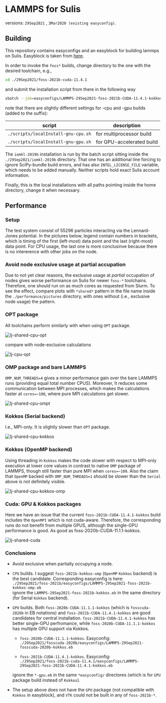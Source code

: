 # LAMMPS for Sulis
versions: `29Sep2021` , `3Mar2020 (existing easyconfig)`.

## Building
This repository contains easyconfigs and an easyblock for building lammps on Sulis. Easyblock is taken from <a href=https://github.com/easybuilders/easybuild-easyblocks/pull/2213>here</a>.

In order to invoke the `foss*` builds, change directory to the one with the desired toolchain, e.g.,
```bash
cd ./29Sep2021/foss-2021b-cuda-11.4.1
```
and submit the installation script from there in the following way
```bash
sbatch --job=easyconfigs/LAMMPS-29Sep2021-foss-2021b-CUDA-11.4.1-kokkos.eb ../../scripts/localInstall-gnu-gpu.sh LAMMPS-29Sep2021-foss-2021b-CUDA-11.4.1-kokkos.eb
```
note that there are slightly different settings for -cpu and -gpu builds (added to the suffix):

| script                              | description               |
|-------------------------------------|---------------------------|
| `./scripts/localInstall-gnu-cpu.sh` | for multiprocessor build  |  
| `./scripts/localInstall-gnu-gpu.sh` | for GPU-accelerated build |

The `iomkl-2019b` installation is run by the batch script sitting inside the `./29Sep2021/iomkl-2019b` directory. That one has an additional line forcing to ignore SciPy-bundle build errors, and has also `INTEL_LICENSE_FILE` variable, which needs to be added manually. Neither scripts hold exact Sulis account information.

Finally, this is the local installations with all paths pointing inside the home directory, change it when necessary.


## Performance

### Setup
The test system consist of 55296 particles interacting via the Lennard-Jones potential. In the pictures below, legend contain numbers in brackets, which is timing of the first (left-most) data point and the last (right-most) data point. For CPU usage, the last one is more conclusinve because there is no intererence with other jobs on the node.

### Avoid node exclusive usage at partial accupation
Due to not yet clear reasons, the exclusive usage at *partial* occupation of nodes gives worse performance on Sulis for newer `foss-*` toolchains. Therefore, one should run on as much cores as requested from Slurm. To see the effect, compare plots with  `*shared*` pattern in the file name inside the `./performance/pictures` directory, with ones without (i.e., exclusive node usage) the pattern.

### OPT package
All toolchains perform similarly with when using `OPT` package.

![lj-shared-cpu-opt](./performance/pictures/lj-shared_cpu-opt.png)

compare with node-exclusive calculations

![lj-cpu-opt](./performance/pictures/lj_cpu-opt.png)

### OMP package and bare LAMMPS
`OMP_NUM_THREADS=4` gives a minor performance gain over the bare LAMMPS runs (providing equal total number CPUS). Moreover, It reduces some communication between MPI processes, which makes the calculations faster at `cores=~100`, where pure MPI calculations get slower.

![lj-shared-cpu-ompt](./performance/pictures/lj-shared_cpu-omp.png)

### Kokkos (Serial backend)
I.e., MPI-only. It is slightly slower than `OPT` package.

![lj-shared-cpu-kokkos](./performance/pictures/lj-shared_cpu-kokkos.png)

### Kokkos (OpenMP backend)
Using threading in `Kokkos` makes the code slower with respect to MPI-only execution at lower core values in contrast to native `OMP` package of LAMMPS, though still faster than pure MPI when `cores=~100`. Also the claim that `OpenMP` backed with `OMP_NUM_THREADS=1` should be slower than the `Serial` above is not definitely visible.

![lj-shared-cpu-kokkos-omp](./performance/pictures/lj-shared_cpu-kokkos-omp.png)

### Cuda: GPU & Kokkos packages
Here we have an issue that the current `foss-2021b-CUDA-11.4.1-kokkos` build includes the `OpenMPI` which is not cuda-aware. Therefore, the corresponding runs do not benefit from multiple GPUS, although the single-GPU performance is good. As good as foss-2020b-CUDA-11.1.1-kokkos.

![lj-shared-cuda](./performance/pictures/lj-shared-cuda.png)

### Conclusions
 * Avoid exclusive when partially occupying a node.


 * `CPU` builds. I suggest `foss-2021b-kokkos-omp` (`OpenMP` `Kokkos` backend) is the best candidate. Corresponding easyconfig is here:    
     `./29Sep2021/foss-2021b/easyconfigs/LAMMPS-29Sep2021-foss-2021b-kokkos-omp.eb`    
 ignore the `LAMMPS-29Sep2021-foss-2021b-kokkos.eb` in the same directory (for Serial `Kokkos` backend).

 * `GPU` builds. Both `foss-2020b-CUDA-11.1.1-kokkos` (which is `fosscuda-2020b` in EB notations) and `foss-2021b-CUDA-11.4.1-kokkos` are good candidates for central installation. `foss-2021b-CUDA-11.4.1-kokkos` has better single-GPU perfromance, while `foss-2020b-CUDA-11.1.1-kokkos` has multiple GPU support via Kokkos.
 
    * `foss-2020b-CUDA-11.1.1-kokkos`. Easyconfig:    
       `./29Sep2021/fosscuda-2020b/easyconfigs/LAMMPS-29Sep2021-fosscuda-2020b-kokkos.eb`
  
    * `foss-2021b-CUDA-11.4.1-kokkos`. Easyconfig:    
      `./29Sep2021/foss-2021b-cuda-11.4.1/easyconfigs/LAMMPS-29Sep2021-foss-2021b-CUDA-11.4.1-kokkos.eb`    
      
    ignore the `*-gpu.eb` in the same `*easyconfig/` directores (which is for `GPU` package build instead of `Kokkos`).

* The setup above does not have the `GPU` package (not compatible with `Kokkos` in easyblock), and `VTK` could not be built in any of `foss-2021b-*`.
